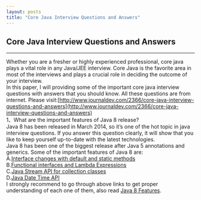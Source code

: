 ```yaml
---
layout: posts
title: "Core Java Interview Questions and Answers"
---
```


## Core Java Interview Questions and Answers
----------------------------------
Whether you are a fresher or highly experienced professional, core java plays a vital role in any Java/JEE interview. Core Java is the favorite area in most of the interviews and plays a crucial role in deciding the outcome of your interview.     
In this paper, I will providing some of the important core java interview questions with answers that you should know. All these questions are from internet. Please visit:[http://www.journaldev.com/2366/core-java-interview-questions-and-answers](http://www.journaldev.com/2366/core-java-interview-questions-and-answers)      
1、What are the important features of Java 8 release?     
Java 8 has been released in March 2014, so it’s one of the hot topic in java interview questions. If you answer this question clearly, it will show that you like to keep yourself up-to-date with the latest technologies.    
Java 8 has been one of the biggest release after Java 5 annotations and generics. Some of the important features of Java 8 are:     
A.[Interface changes with default and static methods](http://www.journaldev.com/2752/java-8-interface-changes-static-methods-default-methods-functional-interfaces)         
B.[Functional interfaces and Lambda Expressions](http://www.journaldev.com/2763/java-8-lambda-expressions-and-functional-interfaces-example-tutorial)      
C.[Java Stream API for collection classes](http://www.journaldev.com/2774/java-8-stream-api-example-tutorial)     
D.[Java Date Time API](http://www.journaldev.com/2800/java-8-date-time-api-example-tutorial-localdate-instant-localdatetime-parse-and-format)      
I strongly recommend to go through above links to get proper understanding of each one of them, also read [Java 8 Features](http://www.journaldev.com/2389/java-8-features-for-developers-lambdas-functional-interface-stream-and-time-api).      

<font size=4px>
<xmp class="prettyprint linenums">

</xmp>
</font>
